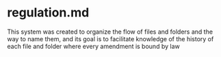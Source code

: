 # regulation.md
This system was created to organize the flow of files and folders and the way to name them, and its goal is to facilitate knowledge of the history of each file and folder where every amendment is bound by law
